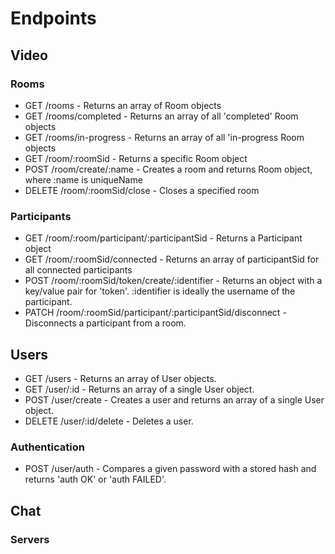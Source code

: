 # Endpoints
## Video
### Rooms
 - GET /rooms - Returns an array of Room objects
 - GET /rooms/completed - Returns an array of all 'completed' Room objects
 - GET /rooms/in-progress - Returns an array of all 'in-progress Room objects
 - GET /room/:roomSid - Returns a specific Room object
 - POST /room/create/:name - Creates a room and returns Room object, where :name is uniqueName
 - DELETE /room/:roomSid/close - Closes a specified room

### Participants
 - GET /room/:room/participant/:participantSid - Returns a Participant object
 - GET /room/:roomSid/connected - Returns an array of participantSid for all connected participants
 - POST /room/:roomSid/token/create/:identifier - Returns an object with a key/value pair for 'token'. :identifier is ideally the username of the participant.
 - PATCH /room/:roomSid/participant/:participantSid/disconnect - Disconnects a participant from a room.

## Users
 - GET /users - Returns an array of User objects.
 - GET /user/:id - Returns an array of a single User object.
 - POST /user/create - Creates a user and returns an array of a single User object.
 - DELETE /user/:id/delete - Deletes a user.

### Authentication
 - POST /user/auth - Compares a given password with a stored hash and returns 'auth OK' or 'auth FAILED'.

## Chat
### Servers